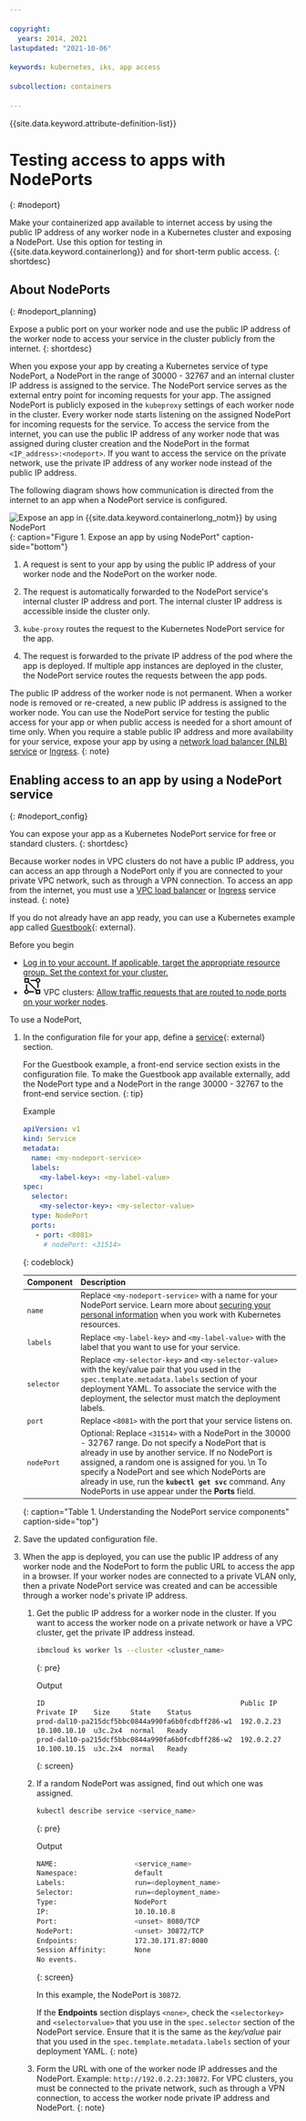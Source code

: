 ```yaml
---

copyright: 
  years: 2014, 2021
lastupdated: "2021-10-06"

keywords: kubernetes, iks, app access

subcollection: containers

---
```


{{site.data.keyword.attribute-definition-list}}



# Testing access to apps with NodePorts
{: #nodeport}

Make your containerized app available to internet access by using the public IP address of any worker node in a Kubernetes cluster and exposing a NodePort. Use this option for testing in {{site.data.keyword.containerlong}} and for short-term public access.
{: shortdesc}


## About NodePorts
{: #nodeport_planning}

Expose a public port on your worker node and use the public IP address of the worker node to access your service in the cluster publicly from the internet.
{: shortdesc}

When you expose your app by creating a Kubernetes service of type NodePort, a NodePort in the range of 30000 - 32767 and an internal cluster IP address is assigned to the service. The NodePort service serves as the external entry point for incoming requests for your app. The assigned NodePort is publicly exposed in the `kubeproxy` settings of each worker node in the cluster. Every worker node starts listening on the assigned NodePort for incoming requests for the service. To access the service from the internet, you can use the public IP address of any worker node that was assigned during cluster creation and the NodePort in the format `<IP_address>:<nodeport>`. If you want to access the service on the private network, use the private IP address of any worker node instead of the public IP address.

The following diagram shows how communication is directed from the internet to an app when a NodePort service is configured.

![Expose an app in {{site.data.keyword.containerlong_notm}} by using NodePort](images/file-name.png "Expose an app by using NodePort"){: caption="Figure 1. Expose an app by using NodePort" caption-side="bottom"}

1. A request is sent to your app by using the public IP address of your worker node and the NodePort on the worker node.

2. The request is automatically forwarded to the NodePort service's internal cluster IP address and port. The internal cluster IP address is accessible inside the cluster only.

3. `kube-proxy` routes the request to the Kubernetes NodePort service for the app.

4. The request is forwarded to the private IP address of the pod where the app is deployed. If multiple app instances are deployed in the cluster, the NodePort service routes the requests between the app pods.

The public IP address of the worker node is not permanent. When a worker node is removed or re-created, a new public IP address is assigned to the worker node. You can use the NodePort service for testing the public access for your app or when public access is needed for a short amount of time only. When you require a stable public IP address and more availability for your service, expose your app by using a [network load balancer (NLB) service](/docs/containers?topic=containers-loadbalancer) or [Ingress](/docs/containers?topic=containers-ingress-types).
{: note}


## Enabling access to an app by using a NodePort service
{: #nodeport_config}

You can expose your app as a Kubernetes NodePort service for free or standard clusters.
{: shortdesc}

Because worker nodes in VPC clusters do not have a public IP address, you can access an app through a NodePort only if you are connected to your private VPC network, such as through a VPN connection. To access an app from the internet, you must use a [VPC load balancer](/docs/containers?topic=containers-vpc-lbaas) or [Ingress](/docs/containers?topic=containers-ingress-about) service instead.
{: note}

If you do not already have an app ready, you can use a Kubernetes example app called [Guestbook](https://github.com/kubernetes/examples/blob/master/guestbook/all-in-one/guestbook-all-in-one.yaml){: external}.

Before you begin

* [Log in to your account. If applicable, target the appropriate resource group. Set the context for your cluster.](/docs/containers?topic=containers-cs_cli_install#cs_cli_configure)
* ![VPC infrastructure provider icon.](images/icon-vpc-2.svg) VPC clusters: [Allow traffic requests that are routed to node ports on your worker nodes](/docs/containers?topic=containers-vpc-network-policy#security_groups).

To use a NodePort,

1. In the configuration file for your app, define a [service](https://kubernetes.io/docs/concepts/services-networking/service/){: external} section.

    For the Guestbook example, a front-end service section exists in the configuration file. To make the Guestbook app available externally, add the NodePort type and a NodePort in the range 30000 - 32767 to the front-end service section.
    {: tip}

    Example

    ```yaml
    apiVersion: v1
    kind: Service
    metadata:
      name: <my-nodeport-service>
      labels:
        <my-label-key>: <my-label-value>
    spec:
      selector:
        <my-selector-key>: <my-selector-value>
      type: NodePort
      ports:
       - port: <8081>
         # nodePort: <31514>

    ```
    {: codeblock}
    
    | Component | Description |
    | ----- | -------- |
    | `name` | Replace `<my-nodeport-service>` with a name for your NodePort service. Learn more about [securing your personal information](/docs/containers?topic=containers-security#pi) when you work with Kubernetes resources. |
    | `labels` | Replace `<my-label-key>` and `<my-label-value>` with the label that you want to use for your service. |
    | `selector` | Replace `<my-selector-key>` and `<my-selector-value>` with the key/value pair that you used in the `spec.template.metadata.labels` section of your deployment YAML. To associate the service with the deployment, the selector must match the deployment labels. |
    | `port` | Replace `<8081>` with the port that your service listens on. |
    | `nodePort` | Optional: Replace `<31514>` with a NodePort in the 30000 - 32767 range. Do not specify a NodePort that is already in use by another service. If no NodePort is assigned, a random one is assigned for you. \n To specify a NodePort and see which NodePorts are already in use, run the **`kubectl get svc`** command. Any NodePorts in use appear under the **Ports** field.
    {: caption="Table 1. Understanding the NodePort service components" caption-side="top"}

2. Save the updated configuration file.

3. When the app is deployed, you can use the public IP address of any worker node and the NodePort to form the public URL to access the app in a browser. If your worker nodes are connected to a private VLAN only, then a private NodePort service was created and can be accessible through a worker node's private IP address.

    1. Get the public IP address for a worker node in the cluster. If you want to access the worker node on a private network or have a VPC cluster, get the private IP address instead.

        ```sh
        ibmcloud ks worker ls --cluster <cluster_name>
        ```
        {: pre}

        Output

        ```
        ID                                                Public IP   Private IP    Size     State    Status
        prod-dal10-pa215dcf5bbc0844a990fa6b0fcdbff286-w1  192.0.2.23  10.100.10.10  u3c.2x4  normal   Ready
        prod-dal10-pa215dcf5bbc0844a990fa6b0fcdbff286-w2  192.0.2.27  10.100.10.15  u3c.2x4  normal   Ready
        ```
        {: screen}

    2. If a random NodePort was assigned, find out which one was assigned.

        ```sh
        kubectl describe service <service_name>
        ```
        {: pre}

        Output

        ```sh
        NAME:                   <service_name>
        Namespace:              default
        Labels:                 run=<deployment_name>
        Selector:               run=<deployment_name>
        Type:                   NodePort
        IP:                     10.10.10.8
        Port:                   <unset> 8080/TCP
        NodePort:               <unset> 30872/TCP
        Endpoints:              172.30.171.87:8080
        Session Affinity:       None
        No events.
        ```
        {: screen}

        In this example, the NodePort is `30872`.

        If the **Endpoints** section displays `<none>`, check the `<selectorkey>` and `<selectorvalue>` that you use in the `spec.selector` section of the NodePort service. Ensure that it is the same as the _key/value_ pair that you used in the `spec.template.metadata.labels` section of your deployment YAML.
        {: note}

    3. Form the URL with one of the worker node IP addresses and the NodePort. Example: `http://192.0.2.23:30872`.
        For VPC clusters, you must be connected to the private network, such as through a VPN connection, to access the worker node private IP address and NodePort.
        {: note}




